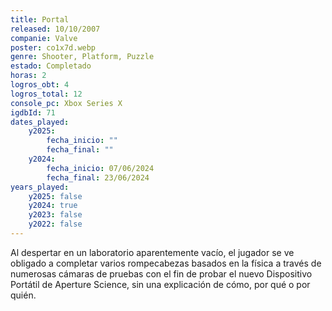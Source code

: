 ```yaml
---
title: Portal
released: 10/10/2007
companie: Valve
poster: co1x7d.webp
genre: Shooter, Platform, Puzzle
estado: Completado
horas: 2
logros_obt: 4
logros_total: 12
console_pc: Xbox Series X
igdbId: 71
dates_played:
    y2025:
        fecha_inicio: ""
        fecha_final: ""
    y2024:
        fecha_inicio: 07/06/2024
        fecha_final: 23/06/2024
years_played:
    y2025: false
    y2024: true
    y2023: false
    y2022: false
---
```


Al despertar en un laboratorio aparentemente vacío, el jugador se ve obligado a completar varios rompecabezas basados en la física a través de numerosas cámaras de pruebas con el fin de probar el nuevo Dispositivo Portátil de Aperture Science, sin una explicación de cómo, por qué o por quién.
